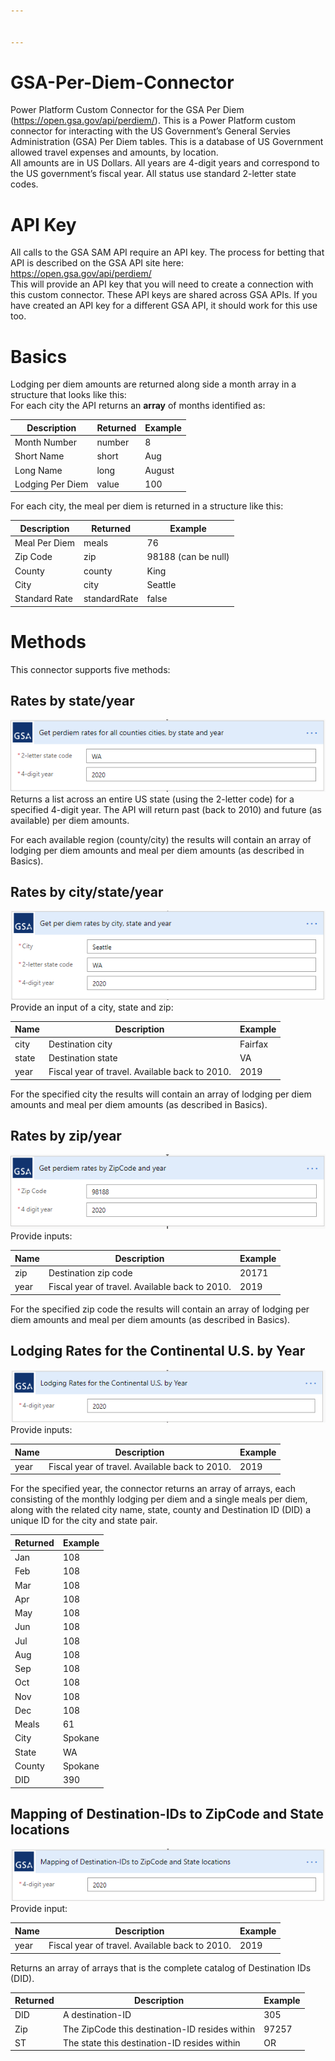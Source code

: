 ```yaml
---


---
```


<h1 id="gsa-per-diem-connector">GSA-Per-Diem-Connector</h1>
<p>Power Platform Custom Connector for the GSA Per Diem (<a href="https://open.gsa.gov/api/perdiem/">https://open.gsa.gov/api/perdiem/</a>). This is a Power Platform custom connector for interacting with the US Government’s General Servies Administration (GSA) Per Diem tables. This is a database of US Government allowed travel expenses and amounts, by location.<br>
All amounts are in US Dollars.  All years are 4-digit years and correspond to the US government’s fiscal year.  All status use standard 2-letter state codes.</p>
<h1 id="api-key">API Key</h1>
<p>All calls to the GSA SAM API require an API key.  The process for betting that API is described on the GSA API site here: <a href="https://open.gsa.gov/api/perdiem/">https://open.gsa.gov/api/perdiem/</a><br>
This will provide an API key that you will need to create a connection with this custom connector.  These API keys are shared across GSA APIs.  If you have created an API key for a different GSA API, it should work for this use too.</p>
<h1 id="basics">Basics</h1>
<p>Lodging per diem amounts are returned along side a month array in a structure that looks like this:<br>
For each city the API returns an <strong>array</strong> of months identified as:</p>

<table>
<thead>
<tr>
<th>Description</th>
<th>Returned</th>
<th>Example</th>
</tr>
</thead>
<tbody>
<tr>
<td>Month Number</td>
<td>number</td>
<td>8</td>
</tr>
<tr>
<td>Short Name</td>
<td>short</td>
<td>Aug</td>
</tr>
<tr>
<td>Long Name</td>
<td>long</td>
<td>August</td>
</tr>
<tr>
<td>Lodging Per Diem</td>
<td>value</td>
<td>100</td>
</tr>
</tbody>
</table><p>For each city, the meal per diem is returned in a structure like this:</p>

<table>
<thead>
<tr>
<th>Description</th>
<th>Returned</th>
<th>Example</th>
</tr>
</thead>
<tbody>
<tr>
<td>Meal Per Diem</td>
<td>meals</td>
<td>76</td>
</tr>
<tr>
<td>Zip Code</td>
<td>zip</td>
<td>98188 (can be null)</td>
</tr>
<tr>
<td>County</td>
<td>county</td>
<td>King</td>
</tr>
<tr>
<td>City</td>
<td>city</td>
<td>Seattle</td>
</tr>
<tr>
<td>Standard Rate</td>
<td>standardRate</td>
<td>false</td>
</tr>
</tbody>
</table><h1 id="methods">Methods</h1>
<p>This connector supports five methods:</p>
<h2 id="rates-by-stateyear">Rates by state/year</h2>
<p><img src="./images/connector.pd.allcountycitystate.png" alt="get per diem rates for all counties cities, by state and year"><br>
Returns a list across an entire US state (using the 2-letter code) for a specified 4-digit year.  The API will return past (back to 2010) and future (as available) per diem amounts.</p>
<p>For each available region (county/city) the results will contain an array of lodging per diem amounts and meal per diem amounts (as described in Basics).</p>
<h2 id="rates-by-citystateyear">Rates by city/state/year</h2>
<p><img src="./images/connector.pd.citystateyear.png" alt="get per diem rates for all counties cities, by state and year"><br>
Provide an input of a city, state and zip:</p>

<table>
<thead>
<tr>
<th>Name</th>
<th>Description</th>
<th>Example</th>
</tr>
</thead>
<tbody>
<tr>
<td>city</td>
<td>Destination city</td>
<td>Fairfax</td>
</tr>
<tr>
<td>state</td>
<td>Destination state</td>
<td>VA</td>
</tr>
<tr>
<td>year</td>
<td>Fiscal year of travel. Available back to 2010.</td>
<td>2019</td>
</tr>
</tbody>
</table><p>For the specified city the results will contain an array of lodging per diem amounts and meal per diem amounts (as described in Basics).</p>
<h2 id="rates-by-zipyear">Rates by zip/year</h2>
<p><img src="./images/connector.pd.zipcodeyear.png" alt="image zip year"><br>
Provide inputs:</p>

<table>
<thead>
<tr>
<th>Name</th>
<th>Description</th>
<th>Example</th>
</tr>
</thead>
<tbody>
<tr>
<td>zip</td>
<td>Destination zip code</td>
<td>20171</td>
</tr>
<tr>
<td>year</td>
<td>Fiscal year of travel. Available back to 2010.</td>
<td>2019</td>
</tr>
</tbody>
</table><p>For the specified zip code the results will contain an array of lodging per diem amounts and meal per diem amounts (as described in Basics).</p>
<h2 id="lodging-rates-for-the-continental-u.s.-by-year">Lodging Rates for the Continental U.S. by Year</h2>
<p><img src="./images/connector.pd.ratesconusyear.png" alt="rates conus by year"><br>
Provide inputs:</p>

<table>
<thead>
<tr>
<th>Name</th>
<th>Description</th>
<th>Example</th>
</tr>
</thead>
<tbody>
<tr>
<td>year</td>
<td>Fiscal year of travel. Available back to 2010.</td>
<td>2019</td>
</tr>
</tbody>
</table><p>For the specified year, the connector returns an array of arrays, each consisting of the monthly lodging per diem and a single meals per diem, along with the related city name, state, county and Destination ID (DID) a unique ID for the city and state pair.</p>

<table>
<thead>
<tr>
<th>Returned</th>
<th>Example</th>
</tr>
</thead>
<tbody>
<tr>
<td>Jan</td>
<td>108</td>
</tr>
<tr>
<td>Feb</td>
<td>108</td>
</tr>
<tr>
<td>Mar</td>
<td>108</td>
</tr>
<tr>
<td>Apr</td>
<td>108</td>
</tr>
<tr>
<td>May</td>
<td>108</td>
</tr>
<tr>
<td>Jun</td>
<td>108</td>
</tr>
<tr>
<td>Jul</td>
<td>108</td>
</tr>
<tr>
<td>Aug</td>
<td>108</td>
</tr>
<tr>
<td>Sep</td>
<td>108</td>
</tr>
<tr>
<td>Oct</td>
<td>108</td>
</tr>
<tr>
<td>Nov</td>
<td>108</td>
</tr>
<tr>
<td>Dec</td>
<td>108</td>
</tr>
<tr>
<td>Meals</td>
<td>61</td>
</tr>
<tr>
<td>City</td>
<td>Spokane</td>
</tr>
<tr>
<td>State</td>
<td>WA</td>
</tr>
<tr>
<td>County</td>
<td>Spokane</td>
</tr>
<tr>
<td>DID</td>
<td>390</td>
</tr>
</tbody>
</table><h2 id="mapping-of-destination-ids-to-zipcode-and-state-locations">Mapping of Destination-IDs to ZipCode and State locations</h2>
<p><img src="./images/connector.pd.didzipcodestate.png" alt="DID to zip code state"><br>
Provide input:</p>

<table>
<thead>
<tr>
<th>Name</th>
<th>Description</th>
<th>Example</th>
</tr>
</thead>
<tbody>
<tr>
<td>year</td>
<td>Fiscal year of travel. Available back to 2010.</td>
<td>2019</td>
</tr>
</tbody>
</table><p>Returns an array of arrays that is the complete catalog of Destination IDs (DID).</p>

<table>
<thead>
<tr>
<th>Returned</th>
<th>Description</th>
<th>Example</th>
</tr>
</thead>
<tbody>
<tr>
<td>DID</td>
<td>A destination-ID</td>
<td>305</td>
</tr>
<tr>
<td>Zip</td>
<td>The ZipCode this destination-ID resides within</td>
<td>97257</td>
</tr>
<tr>
<td>ST</td>
<td>The state this destination-ID resides within</td>
<td>OR</td>
</tr>
</tbody>
</table>
